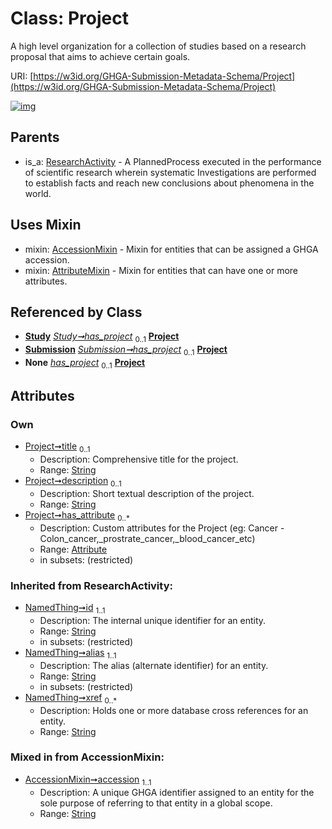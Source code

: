 
# Class: Project


A high level organization for a collection of studies based on a research proposal that aims to achieve certain goals.

URI: [https://w3id.org/GHGA-Submission-Metadata-Schema/Project](https://w3id.org/GHGA-Submission-Metadata-Schema/Project)


[![img](https://yuml.me/diagram/nofunky;dir:TB/class/[Submission],[Study],[ResearchActivity],[Attribute]<has_attribute%200..*-++[Project&#124;title:string%20%3F;description:string%20%3F;accession:string;id(i):string;alias(i):string;xref(i):string%20*],[Study]++-%20has_project%200..1>[Project],[Submission]++-%20has_project%200..1>[Project],[Study]-%20has_project(i)%200..1>[Project],[Submission]-%20has_project(i)%200..1>[Project],[Project]uses%20-.->[AccessionMixin],[Project]uses%20-.->[AttributeMixin],[ResearchActivity]^-[Project],[AttributeMixin],[Attribute],[AccessionMixin])](https://yuml.me/diagram/nofunky;dir:TB/class/[Submission],[Study],[ResearchActivity],[Attribute]<has_attribute%200..*-++[Project&#124;title:string%20%3F;description:string%20%3F;accession:string;id(i):string;alias(i):string;xref(i):string%20*],[Study]++-%20has_project%200..1>[Project],[Submission]++-%20has_project%200..1>[Project],[Study]-%20has_project(i)%200..1>[Project],[Submission]-%20has_project(i)%200..1>[Project],[Project]uses%20-.->[AccessionMixin],[Project]uses%20-.->[AttributeMixin],[ResearchActivity]^-[Project],[AttributeMixin],[Attribute],[AccessionMixin])

## Parents

 *  is_a: [ResearchActivity](ResearchActivity.md) - A PlannedProcess executed in the performance of scientific research wherein systematic Investigations are performed to establish facts and reach new conclusions about phenomena in the world.

## Uses Mixin

 *  mixin: [AccessionMixin](AccessionMixin.md) - Mixin for entities that can be assigned a GHGA accession.
 *  mixin: [AttributeMixin](AttributeMixin.md) - Mixin for entities that can have one or more attributes.

## Referenced by Class

 *  **[Study](Study.md)** *[Study➞has_project](Study_has_project.md)*  <sub>0..1</sub>  **[Project](Project.md)**
 *  **[Submission](Submission.md)** *[Submission➞has_project](Submission_has_project.md)*  <sub>0..1</sub>  **[Project](Project.md)**
 *  **None** *[has_project](has_project.md)*  <sub>0..1</sub>  **[Project](Project.md)**

## Attributes


### Own

 * [Project➞title](Project_title.md)  <sub>0..1</sub>
     * Description: Comprehensive title for the project.
     * Range: [String](types/String.md)
 * [Project➞description](Project_description.md)  <sub>0..1</sub>
     * Description: Short textual description of the project.
     * Range: [String](types/String.md)
 * [Project➞has_attribute](Project_has_attribute.md)  <sub>0..\*</sub>
     * Description: Custom attributes for the Project  (eg: Cancer - Colon_cancer,_prostrate_cancer,_blood_cancer_etc)
     * Range: [Attribute](Attribute.md)
     * in subsets: (restricted)

### Inherited from ResearchActivity:

 * [NamedThing➞id](NamedThing_id.md)  <sub>1..1</sub>
     * Description: The internal unique identifier for an entity.
     * Range: [String](types/String.md)
     * in subsets: (restricted)
 * [NamedThing➞alias](NamedThing_alias.md)  <sub>1..1</sub>
     * Description: The alias (alternate identifier) for an entity.
     * Range: [String](types/String.md)
     * in subsets: (restricted)
 * [NamedThing➞xref](NamedThing_xref.md)  <sub>0..\*</sub>
     * Description: Holds one or more database cross references for an entity.
     * Range: [String](types/String.md)

### Mixed in from AccessionMixin:

 * [AccessionMixin➞accession](AccessionMixin_accession.md)  <sub>1..1</sub>
     * Description: A unique GHGA identifier assigned to an entity for the sole purpose of referring to that entity in a global scope.
     * Range: [String](types/String.md)
